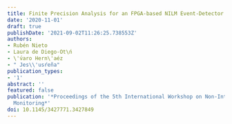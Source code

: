 ```yaml
---
title: Finite Precision Analysis for an FPGA-based NILM Event-Detector
date: '2020-11-01'
draft: true
publishDate: '2021-09-02T11:26:25.738553Z'
authors:
- Rubén Nieto
- Laura de Diego-Ot\ń
- \'v́aro Hern\'aéz
- " Jes\\'usŕeña"
publication_types:
- '1'
abstract: ''
featured: false
publication: '*Proceedings of the 5th International Workshop on Non-Intrusive Load
  Monitoring*'
doi: 10.1145/3427771.3427849
---
```


